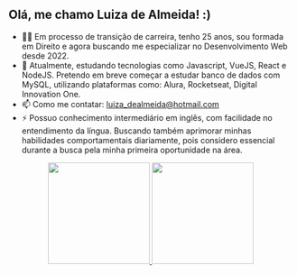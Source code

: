 ## Olá, me chamo Luiza de Almeida! :)

- 👩‍💻 Em processo de transição de carreira, tenho 25 anos, sou formada em Direito e agora buscando me especializar no Desenvolvimento Web desde 2022.
- 🚀 Atualmente, estudando tecnologias como Javascript, VueJS, React e NodeJS. Pretendo em breve começar a estudar banco de dados com MySQL, utilizando plataformas como: Alura, Rocketseat, Digital Innovation One.
- 📫 Como me contatar: luiza_dealmeida@hotmail.com
- ⚡ Possuo conhecimento intermediário em inglês, com facilidade no entendimento da língua. Buscando também aprimorar minhas habilidades comportamentais diariamente, pois considero essencial durante a busca pela minha primeira oportunidade na área.

<div align="center">
  <a href="https://github.com/luizaadev">
  <img height="180em" src="https://github-readme-stats.vercel.app/api?username=luizaadev&show_icons=true&theme=dracula&include_all_commits=true&count_private=true"/>
  <img height="180em" src="https://github-readme-stats.vercel.app/api/top-langs/?username=luizaadev&layout=compact&langs_count=7&theme=dracula"/>
</div>
